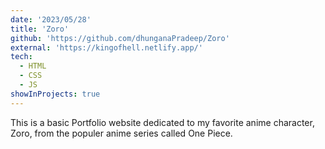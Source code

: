 ```yaml
---
date: '2023/05/28'
title: 'Zoro'
github: 'https://github.com/dhunganaPradeep/Zoro'
external: 'https://kingofhell.netlify.app/'
tech:
  - HTML
  - CSS
  - JS
showInProjects: true
---
```


This is a basic Portfolio website dedicated to my favorite anime character, Zoro, from the populer anime series called One Piece.
